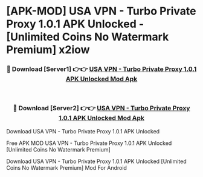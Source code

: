 # [APK-MOD] USA VPN - Turbo Private Proxy 1.0.1 APK Unlocked - [Unlimited Coins No Watermark Premium] x2iow



<div align="center">
<h3>🔴 Download [Server1] 👉👉 <a href="https://momento.my/?title=USA_VPN_-_Turbo_Private_Proxy_1.0.1_APK_Unlocked">USA VPN - Turbo Private Proxy 1.0.1 APK Unlocked Mod Apk</a></h3><br>

<h3>🔴 Download [Server2] 👉👉 <a href="https://momento.my/?title=USA_VPN_-_Turbo_Private_Proxy_1.0.1_APK_Unlocked">USA VPN - Turbo Private Proxy 1.0.1 APK Unlocked Mod Apk</a></h3>
</div>



Download USA VPN - Turbo Private Proxy 1.0.1 APK Unlocked 

Free APK MOD USA VPN - Turbo Private Proxy 1.0.1 APK Unlocked [Unlimited Coins No Watermark Premium]

Download USA VPN - Turbo Private Proxy 1.0.1 APK Unlocked [Unlimited Coins No Watermark Premium] Mod For Android
